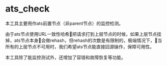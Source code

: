# ats_check

本工具主要用作ats前置节点（非parent节点）的监控检测。

由于ats节点使用URL一致性哈希把请求打到上层节点的时候，如果上层节点挂掉，ats节点本身会做rehash，但rehash的次数是有限制的，极端情况下，当所有的上层节点不可用时，我们希望ats节点能直接回源操作，保障可用性。

本工具除了能监控测试外，还增加了容错和故障恢复等功能。
